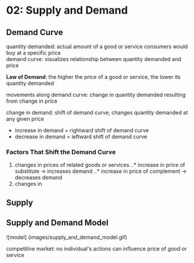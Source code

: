 # 02: Supply and Demand

## Demand Curve 

quantity demanded: actual amount of a good or service consumers would buy at a specific price  
demand curve: visualizes relationship between quantity demanded and price  

**Law of Demand**: the higher the price of a good or service, the lower its quantity demanded

movements along demand curve: change in quantity demanded resulting from change in price  

change in demand: shift of demand curve, changes quantity demanded at any given price
- increase in demand = rightward shift of demand curve
- decrease in demand = leftward shift of demand curve

### Factors That Shift the Demand Curve 
1. changes in prices of related goods or services
..* increase in price of substitute -> increases demand
..* increase in price of complement -> decreases demand
2. changes in 

## Supply

## Supply and Demand Model

![model] (images/supply_and_demand_model.gif)

competitive market: no individual's actions can influence price of good or service

